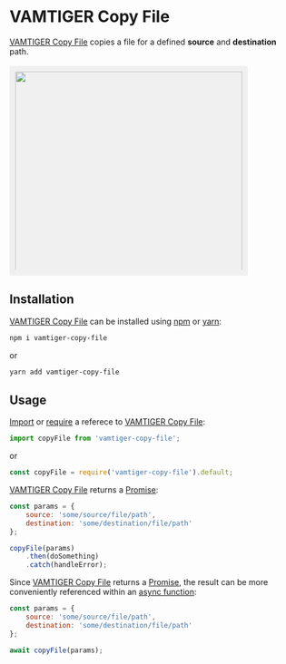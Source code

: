 # VAMTIGER Copy File
[VAMTIGER Copy File](https://github.com/vamtiger-project/vamtiger-copy-file) copies a file for a defined __**source**__ and __**destination**__ path.
<br>
<br>
<img src=https://cdn.rawgit.com/vamtiger-project/vamtiger-copy-file/c82445ec/asset/image/vamtiger-copy-file.svg style="max-height: 350px; background-color: #f0f0f0; border-radius: 3px; padding: 10px" width=400>

## Installation
[VAMTIGER Copy File](https://github.com/vamtiger-project/vamtiger-copy-file) can be installed using [npm](https://www.npmjs.com/) or [yarn](https://yarnpkg.com/lang/en/):
```bash
npm i vamtiger-copy-file 
```
or
```bash
yarn add vamtiger-copy-file
```

## Usage
[Import](https://developer.mozilla.org/en-US/docs/Web/JavaScript/Reference/Statements/import) or [require](https://nodejs.org/api/modules.html#modules_require) a referece to [VAMTIGER Copy File](https://github.com/vamtiger-project/vamtiger-copy-file):
```javascript
import copyFile from 'vamtiger-copy-file';
```
or
```javascript
const copyFile = require('vamtiger-copy-file').default;
```
[VAMTIGER Copy File](https://github.com/vamtiger-project/vamtiger-copy-file) returns a [Promise](https://developer.mozilla.org/en-US/docs/Web/JavaScript/Reference/Global_Objects/Promise):
```javascript
const params = {
    source: 'some/source/file/path',
    destination: 'some/destination/file/path'
};

copyFile(params)
    .then(doSomething)
    .catch(handleError);
```
Since [VAMTIGER Copy File](https://github.com/vamtiger-project/vamtiger-copy-file) returns a [Promise](https://developer.mozilla.org/en-US/docs/Web/JavaScript/Reference/Global_Objects/Promise), the result can be more conveniently referenced within an [async function](https://developer.mozilla.org/en-US/docs/Web/JavaScript/Reference/Statements/async_function):
```javascript
const params = {
    source: 'some/source/file/path',
    destination: 'some/destination/file/path'
};

await copyFile(params);
```